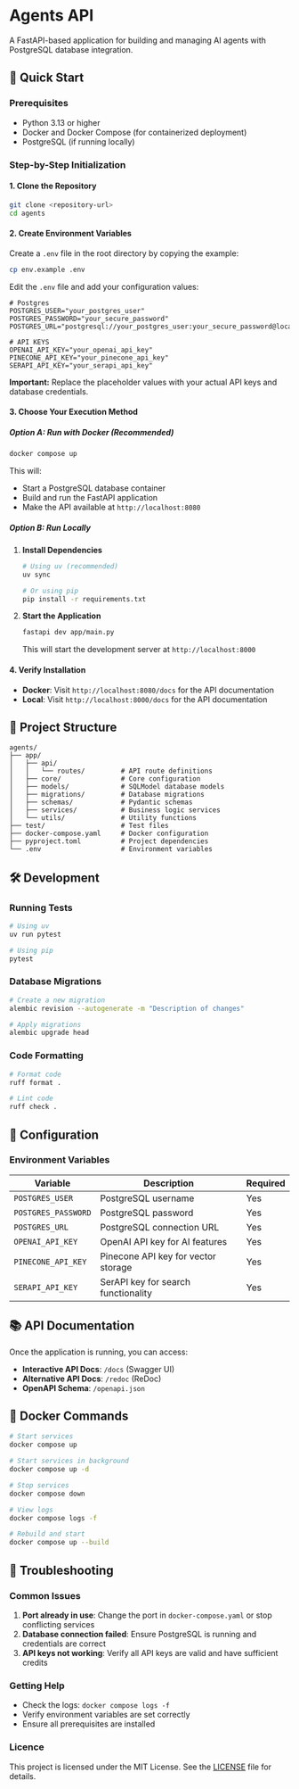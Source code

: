 # Agents API

A FastAPI-based application for building and managing AI agents with PostgreSQL database integration.

## 🚀 Quick Start

### Prerequisites

- Python 3.13 or higher
- Docker and Docker Compose (for containerized deployment)
- PostgreSQL (if running locally)

### Step-by-Step Initialization

#### 1. Clone the Repository

```bash
git clone <repository-url>
cd agents
```

#### 2. Create Environment Variables

Create a `.env` file in the root directory by copying the example:

```bash
cp env.example .env
```

Edit the `.env` file and add your configuration values:

```env
# Postgres
POSTGRES_USER="your_postgres_user"
POSTGRES_PASSWORD="your_secure_password"
POSTGRES_URL="postgresql://your_postgres_user:your_secure_password@localhost:5432/agents_db"

# API KEYS
OPENAI_API_KEY="your_openai_api_key"
PINECONE_API_KEY="your_pinecone_api_key"
SERAPI_API_KEY="your_serapi_api_key"
```

**Important:** Replace the placeholder values with your actual API keys and database credentials.

#### 3. Choose Your Execution Method

##### Option A: Run with Docker (Recommended)

```bash
docker compose up
```

This will:

- Start a PostgreSQL database container
- Build and run the FastAPI application
- Make the API available at `http://localhost:8080`

##### Option B: Run Locally

1. **Install Dependencies**

   ```bash
   # Using uv (recommended)
   uv sync

   # Or using pip
   pip install -r requirements.txt
   ```

2. **Start the Application**

   ```bash
   fastapi dev app/main.py
   ```

   This will start the development server at `http://localhost:8000`

#### 4. Verify Installation

- **Docker**: Visit `http://localhost:8080/docs` for the API documentation
- **Local**: Visit `http://localhost:8000/docs` for the API documentation

## 📁 Project Structure

```
agents/
├── app/
│   ├── api/
│   │   └── routes/         # API route definitions
│   ├── core/               # Core configuration
│   ├── models/             # SQLModel database models
│   ├── migrations/         # Database migrations
│   ├── schemas/            # Pydantic schemas
│   ├── services/           # Business logic services
│   └── utils/              # Utility functions
├── test/                   # Test files
├── docker-compose.yaml     # Docker configuration
├── pyproject.toml          # Project dependencies
└── .env                    # Environment variables
```

## 🛠️ Development

### Running Tests

```bash
# Using uv
uv run pytest

# Using pip
pytest
```

### Database Migrations

```bash
# Create a new migration
alembic revision --autogenerate -m "Description of changes"

# Apply migrations
alembic upgrade head
```

### Code Formatting

```bash
# Format code
ruff format .

# Lint code
ruff check .
```

## 🔧 Configuration

### Environment Variables

| Variable            | Description                         | Required |
| ------------------- | ----------------------------------- | -------- |
| `POSTGRES_USER`     | PostgreSQL username                 | Yes      |
| `POSTGRES_PASSWORD` | PostgreSQL password                 | Yes      |
| `POSTGRES_URL`      | PostgreSQL connection URL           | Yes      |
| `OPENAI_API_KEY`    | OpenAI API key for AI features      | Yes      |
| `PINECONE_API_KEY`  | Pinecone API key for vector storage | Yes      |
| `SERAPI_API_KEY`    | SerAPI key for search functionality | Yes      |

## 📚 API Documentation

Once the application is running, you can access:

- **Interactive API Docs**: `/docs` (Swagger UI)
- **Alternative API Docs**: `/redoc` (ReDoc)
- **OpenAPI Schema**: `/openapi.json`

## 🐳 Docker Commands

```bash
# Start services
docker compose up

# Start services in background
docker compose up -d

# Stop services
docker compose down

# View logs
docker compose logs -f

# Rebuild and start
docker compose up --build
```

## 🚨 Troubleshooting

### Common Issues

1. **Port already in use**: Change the port in `docker-compose.yaml` or stop conflicting services
2. **Database connection failed**: Ensure PostgreSQL is running and credentials are correct
3. **API keys not working**: Verify all API keys are valid and have sufficient credits

### Getting Help

- Check the logs: `docker compose logs -f`
- Verify environment variables are set correctly
- Ensure all prerequisites are installed

### Licence

This project is licensed under the MIT License. See the [LICENSE](LICENCE) file for details.
